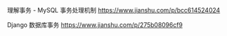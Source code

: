 理解事务 - MySQL 事务处理机制
https://www.jianshu.com/p/bcc614524024


Django 数据库事务
https://www.jianshu.com/p/275b08096cf9